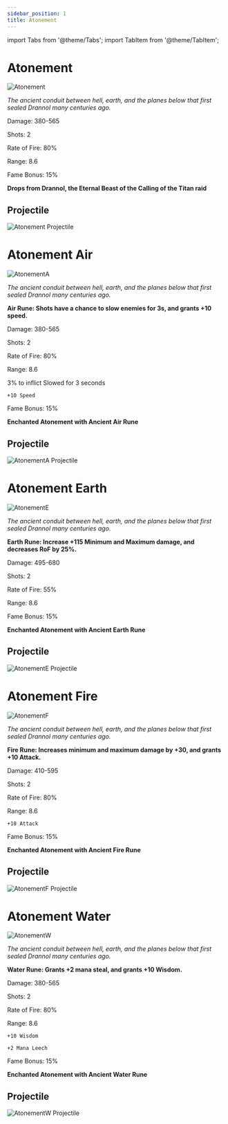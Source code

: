 ```yaml
---
sidebar_position: 1
title: Atonement
---
```


import Tabs from '@theme/Tabs';
import TabItem from '@theme/TabItem';

<Tabs>
  <TabItem value="Atonement" label="Atonement" default>

# Atonement

![Atonement](https://vwiki.valorserver.com/api/item/picture/atonement)

<i>The ancient conduit between hell, earth, and the planes below that first sealed Drannol many centuries ago.</i>

Damage: 380-565

Shots: 2

Rate of Fire: 80%

Range: 8.6

Fame Bonus: 15%

**Drops from Drannol, the Eternal Beast of the Calling of the Titan raid**

## Projectile

![Atonement Projectile](https://cdn.discordapp.com/attachments/953134990428868629/953138828854562847/atonement.gif)


  </TabItem>
  <TabItem value="Air" label="Air">

# Atonement Air

![AtonementA](https://vwiki.valorserver.com/api/item/picture/atonement%20air)

<i>The ancient conduit between hell, earth, and the planes below that first sealed Drannol many centuries ago.</i>

**Air Rune: Shots have a chance to slow enemies for 3s, and grants +10 speed.**
    
Damage: 380-565

Shots: 2

Rate of Fire: 80%

Range: 8.6

3% to inflict Slowed for 3 seconds
    
    +10 Speed

Fame Bonus: 15%

**Enchanted Atonement with Ancient Air Rune**

## Projectile

![AtonementA Projectile](https://cdn.discordapp.com/attachments/953134990428868629/953139834694811698/atonement_air.gif)
 
  </TabItem>
  <TabItem value="Earth" label="Earth">

# Atonement Earth

![AtonementE](https://vwiki.valorserver.com/api/item/picture/atonement%20earth)

<i>The ancient conduit between hell, earth, and the planes below that first sealed Drannol many centuries ago.</i>

**Earth Rune: Increase +115 Minimum and Maximum damage, and decreases RoF by 25%.**
    
Damage: 495-680

Shots: 2

Rate of Fire: 55%

Range: 8.6

Fame Bonus: 15%

**Enchanted Atonement with Ancient Earth Rune**

## Projectile

![AtonementE Projectile](https://cdn.discordapp.com/attachments/953134990428868629/953139464597827604/atonement_earth.gif)

  </TabItem>
  <TabItem value="Fire" label="Fire">

# Atonement Fire

![AtonementF](https://vwiki.valorserver.com/api/item/picture/atonement%20fire)

<i>The ancient conduit between hell, earth, and the planes below that first sealed Drannol many centuries ago.</i>

**Fire Rune: Increases minimum and maximum damage by +30, and grants +10 Attack.**

Damage: 410-595

Shots: 2

Rate of Fire: 80%

Range: 8.6

    +10 Attack

Fame Bonus: 15%

**Enchanted Atonement with Ancient Fire Rune**

## Projectile

![AtonementF Projectile](https://cdn.discordapp.com/attachments/953134990428868629/953138829294972938/atonement_fire.gif)

  </TabItem>
  <TabItem value="Water" label="Water">

# Atonement Water

![AtonementW](https://vwiki.valorserver.com/api/item/picture/atonement%20water)

<i>The ancient conduit between hell, earth, and the planes below that first sealed Drannol many centuries ago.</i>

**Water Rune: Grants +2 mana steal, and grants +10 Wisdom.**

Damage: 380-565

Shots: 2

Rate of Fire: 80%

Range: 8.6

    +10 Wisdom
    
    +2 Mana Leech

Fame Bonus: 15%

**Enchanted Atonement with Ancient Water Rune**

## Projectile

![AtonementW Projectile](https://cdn.discordapp.com/attachments/953134990428868629/953138829781532732/atonement_water.gif)

  </TabItem>
</Tabs>
